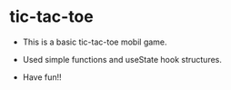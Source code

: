 # tic-tac-toe

* This is a basic tic-tac-toe mobil game.
* Used simple functions and useState hook structures.

* Have fun!!
